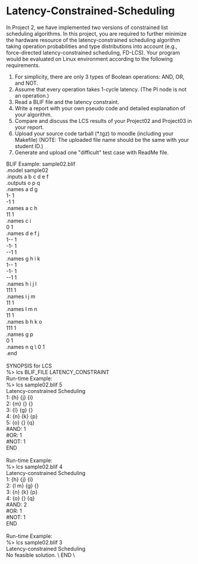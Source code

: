 # Latency-Constrained-Scheduling
In Project 2, we have implemented two versions of constrained list scheduling algorithms.
In this project, you are required to further minimize the hardware resource of the
latency-constrained scheduling algorithm taking operation probabilities and type distributions
into account (e.g., force-directed latency-constrained scheduling, FD-LCS). Your program
would be evaluated on Linux environment according to the following requirements.


1. For simplicity, there are only 3 types of Boolean operations: AND, OR, and NOT.
2. Assume that every operation takes 1-cycle latency. (The PI node is not an operation.)
3. Read a BLIF file and the latency constraint.
4. Write a report with your own pseudo code and detailed explanation of your algorithm.
5. Compare and discuss the LCS results of your Project02 and Project03 in your report.
6. Upload your source code tarball (*.tgz) to moodle (including your Makefile)
(NOTE: The uploaded file name should be the same with your student ID.)
7. Generate and upload one "difficult" test case with ReadMe file.



BLIF Example: sample02.blif \
.model sample02 \
.inputs a b c d e f \
.outputs o p q \
.names a d g \
1- 1 \
-1 1 \
.names a c h  \
11 1  \
.names c i  \
0 1  \
.names d e f j  \
1-- 1  \
-1- 1  \
--1 1  \
.names g h i k \
1-- 1 \
-1- 1 \
--1 1 \
.names h i j l \
111 1 \
.names i j m \
11 1 \
.names l m n \
11 1 \
.names b h k o \
111 1 \
.names g p \
0 1 \
.names n q \ 
0 1 \
.end \
 \
SYNOPSIS for LCS \
%> lcs BLIF_FILE LATENCY_CONSTRAINT \
Run-time Example: \
%> lcs sample02.blif 5 \
Latency-constrained Scheduling \
1: {h} {j} {i} \
2: {m} {} {} \
3: {l} {g} {} \
4: {n} {k} {p} \
5: {o} {} {q} \
#AND: 1 \
#OR: 1 \
#NOT: 1 \
END \
 \
Run-time Example: \
%> lcs sample02.blif 4 \
Latency-constrained Scheduling \
1: {h} {j} {i} \
2: {l m} {g} {} \
3: {n} {k} {p} \
4: {o} {} {q} \
#AND: 2 \
#OR: 1 \
#NOT: 1 \
END \
 \
Run-time Example: \
%> lcs sample02.blif 3 \
Latency-constrained Scheduling \
No feasible solution. \ 
END \
